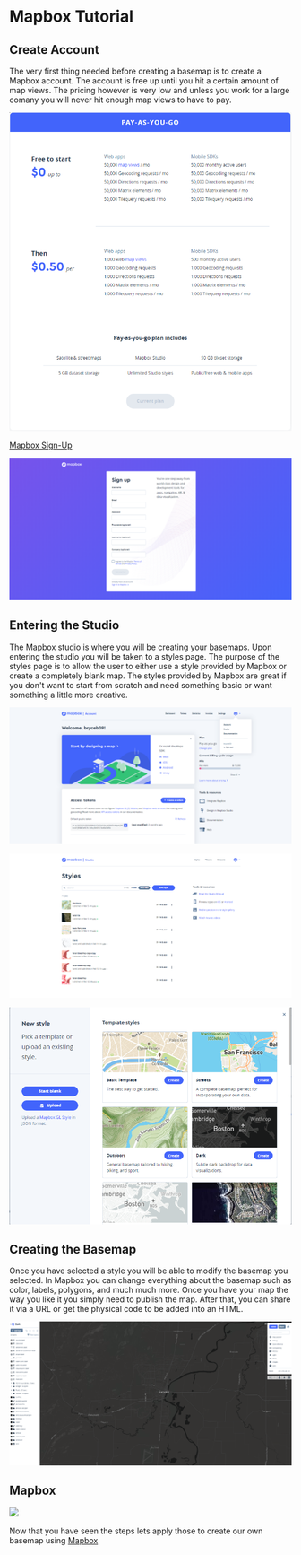 # Mapbox Tutorial


## Create Account

The very first thing needed before creating a basemap is to create a Mapbox account. The account is free up until you hit a certain amount of map views. The pricing however is very low and unless you work for a large comany you will never hit enough map views to have to pay.

![](https://github.com/bryceb09/mapbox-tutorial/blob/master/img/price.png)


[Mapbox Sign-Up](https://account.mapbox.com/auth/signup/?route-to=%22/%22)

![](https://github.com/bryceb09/mapbox-tutorial/blob/master/img/signup.png)


## Entering the Studio

The Mapbox studio is where you will be creating your basemaps. Upon entering the studio you will be taken to a styles page. The purpose of the styles page is to allow the user to either use a style provided by Mapbox or create a completely blank map. The styles provided by Mapbox are great if you don't want to start from scratch and need something basic or want something a little more creative. 


![](https://github.com/bryceb09/mapbox-tutorial/blob/master/img/studio.png)

![](https://github.com/bryceb09/mapbox-tutorial/blob/master/img/style.png)

![](https://github.com/bryceb09/mapbox-tutorial/blob/master/img/maps.png)

## Creating the Basemap

Once you have selected a style you will be able to modify the basemap you selected. In Mapbox you can change everything about the basemap such as color, labels, polygons, and much much more. Once you have your map the way you like it you simply need to publish the map. After that, you can share it via a URL or get the physical code to be added into an HTML.

![](https://github.com/bryceb09/mapbox-tutorial/blob/master/img/dark.png)

## Mapbox

![](https://media.giphy.com/media/dsKnRuALlWsZG/giphy.gif)

Now that you have seen the steps lets apply those to create our own basemap using [Mapbox](https://account.mapbox.com/)
